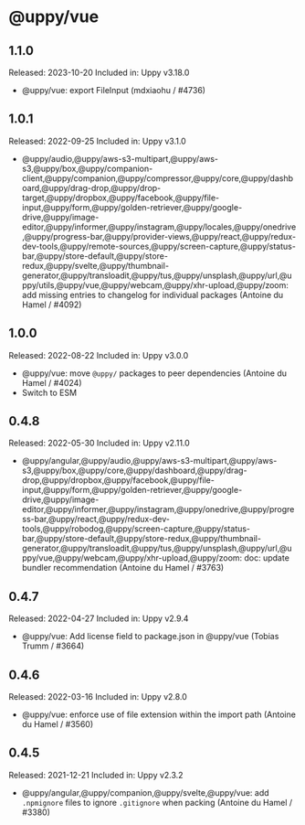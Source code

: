 # @uppy/vue

## 1.1.0

Released: 2023-10-20 Included in: Uppy v3.18.0

- @uppy/vue: export FileInput (mdxiaohu / #4736)

## 1.0.1

Released: 2022-09-25 Included in: Uppy v3.1.0

- @uppy/audio,@uppy/aws-s3-multipart,@uppy/aws-s3,@uppy/box,@uppy/companion-client,@uppy/companion,@uppy/compressor,@uppy/core,@uppy/dashboard,@uppy/drag-drop,@uppy/drop-target,@uppy/dropbox,@uppy/facebook,@uppy/file-input,@uppy/form,@uppy/golden-retriever,@uppy/google-drive,@uppy/image-editor,@uppy/informer,@uppy/instagram,@uppy/locales,@uppy/onedrive,@uppy/progress-bar,@uppy/provider-views,@uppy/react,@uppy/redux-dev-tools,@uppy/remote-sources,@uppy/screen-capture,@uppy/status-bar,@uppy/store-default,@uppy/store-redux,@uppy/svelte,@uppy/thumbnail-generator,@uppy/transloadit,@uppy/tus,@uppy/unsplash,@uppy/url,@uppy/utils,@uppy/vue,@uppy/webcam,@uppy/xhr-upload,@uppy/zoom:
  add missing entries to changelog for individual packages (Antoine du Hamel /
  #4092)

## 1.0.0

Released: 2022-08-22 Included in: Uppy v3.0.0

- @uppy/vue: move `@uppy/` packages to peer dependencies (Antoine du Hamel /
  #4024)
- Switch to ESM

## 0.4.8

Released: 2022-05-30 Included in: Uppy v2.11.0

- @uppy/angular,@uppy/audio,@uppy/aws-s3-multipart,@uppy/aws-s3,@uppy/box,@uppy/core,@uppy/dashboard,@uppy/drag-drop,@uppy/dropbox,@uppy/facebook,@uppy/file-input,@uppy/form,@uppy/golden-retriever,@uppy/google-drive,@uppy/image-editor,@uppy/informer,@uppy/instagram,@uppy/onedrive,@uppy/progress-bar,@uppy/react,@uppy/redux-dev-tools,@uppy/robodog,@uppy/screen-capture,@uppy/status-bar,@uppy/store-default,@uppy/store-redux,@uppy/thumbnail-generator,@uppy/transloadit,@uppy/tus,@uppy/unsplash,@uppy/url,@uppy/vue,@uppy/webcam,@uppy/xhr-upload,@uppy/zoom:
  doc: update bundler recommendation (Antoine du Hamel / #3763)

## 0.4.7

Released: 2022-04-27 Included in: Uppy v2.9.4

- @uppy/vue: Add license field to package.json in @uppy/vue (Tobias Trumm /
  #3664)

## 0.4.6

Released: 2022-03-16 Included in: Uppy v2.8.0

- @uppy/vue: enforce use of file extension within the import path (Antoine du
  Hamel / #3560)

## 0.4.5

Released: 2021-12-21 Included in: Uppy v2.3.2

- @uppy/angular,@uppy/companion,@uppy/svelte,@uppy/vue: add `.npmignore` files
  to ignore `.gitignore` when packing (Antoine du Hamel / #3380)
